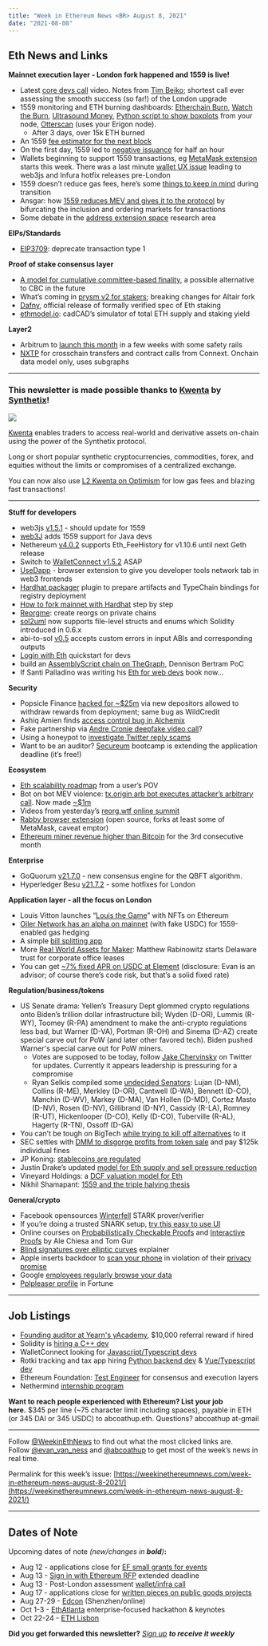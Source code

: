 ```yaml
---
title: "Week in Ethereum News <BR> August 8, 2021"
date: "2021-08-08"
---
```


## **Eth News and Links**

**Mainnet execution layer - London fork happened and 1559 is live!**

- Latest [core devs call](https://youtu.be/jNxAB3WpAD0?t=189) video. Notes from [Tim Beiko](https://twitter.com/TimBeiko/status/1423673711127842821); shortest call ever assessing the smooth success (so far!) of the London upgrade
- 1559 monitoring and ETH burning dashboards: [Etherchain Burn](https://etherchain.org/burn), [Watch the Burn](https://watchtheburn.com/), [Ultrasound Money](https://ultrasound.money/), [Python script to show boxplots](https://github.com/perama-v/fee-feed) from your node, [Otterscan](https://github.com/wmitsuda/otterscan/releases/tag/v2021.07.05-otterscan) (uses your Erigon node).
    - After 3 days, over 15k ETH burned
- An 1559 [fee estimator for the next block](https://www.blocknative.com/gas-estimator)
- On the first day, 1559 led to [negative issuance](https://twitter.com/k06a/status/1423360055571791872) for half an hour
- Wallets beginning to support 1559 transactions, eg [MetaMask extension](https://twitter.com/danfinlay/status/1423340794199429124) starts this week. There was a last minute [wallet UX issue](https://twitter.com/gregthegreek/status/1422692406114271232) leading to web3js and Infura hotfix releases pre-London
- 1559 doesn’t reduce gas fees, here’s some [things to keep in mind](https://twitter.com/trent_vanepps/status/1423353532200198145) during transition
- Ansgar: how [1559 reduces MEV and gives it to the protocol](https://hackmd.io/@adietrichs/eip-1559) by bifurcating the inclusion and ordering markets for transactions
- Some debate in the [address extension space](https://ethereum-magicians.org/t/thoughts-on-address-space-extension-ase/6779) research area

**EIPs/Standards**

- [EIP3709](https://github.com/ethereum/EIPs/blob/d67798b2646da04dfa82dd1443cc7c0a6d90e60e/EIPS/eip-3709.md): deprecate transaction type 1

**Proof of stake consensus layer**

- [A model for cumulative committee-based finality](https://ethresear.ch/t/a-model-for-cumulative-committee-based-finality/10259), a possible alternative to CBC in the future
- What’s coming in [prysm v2 for stakers](https://medium.com/prysmatic-labs/changes-coming-in-prysm-v2-stakers-need-to-know-be2601fbd4f5); breaking changes for Altair fork
- [Dafny](https://github.com/ConsenSys/eth2.0-dafny), official release of formally verified spec of Eth staking
- [ethmodel.io](https://www.ethmodel.io/): cadCAD’s simulator of total ETH supply and staking yield

**Layer2**

- Arbitrum to [launch this month](https://offchain.medium.com/a-is-for-arbitrum-a-is-for-august-71391582d95b) in a few weeks with some safety rails
- [NXTP](https://twitter.com/ConnextNetwork/status/1423677600350842890) for crosschain transfers and contract calls from Connext. Onchain data model only, uses subgraphs

* * *

### **This newsletter is made possible thanks to [Kwenta](https://kwenta.io/) by [Synthetix](https://synthetix.io/)!**

[![](https://cdn.substack.com/image/fetch/w_1456,c_limit,f_auto,q_auto:good,fl_progressive:steep/https%3A%2F%2Fbucketeer-e05bbc84-baa3-437e-9518-adb32be77984.s3.amazonaws.com%2Fpublic%2Fimages%2F49469a41-f71d-47b3-af75-483b2e24a735_1024x512.jpeg)](https://cdn.substack.com/image/fetch/f_auto,q_auto:good,fl_progressive:steep/https%3A%2F%2Fbucketeer-e05bbc84-baa3-437e-9518-adb32be77984.s3.amazonaws.com%2Fpublic%2Fimages%2F49469a41-f71d-47b3-af75-483b2e24a735_1024x512.jpeg)

[Kwenta](https://kwenta.io/) enables traders to access real-world and derivative assets on-chain using the power of the Synthetix protocol. 

Long or short popular synthetic cryptocurrencies, commodities, forex, and equities without the limits or compromises of a centralized exchange. 

You can now also use [L2 Kwenta on Optimism](https://blog.kwenta.io/everything-you-need-to-know-about-using-kwenta-on-l2/) for low gas fees and blazing fast transactions!

* * *

**Stuff for developers**

- web3js [v1.5.1](https://github.com/ChainSafe/web3.js/releases/tag/v1.5.1) - should update for 1559
- [web3J](https://blog.web3labs.com/announcing-web3j-support-for-eip-1559) adds 1559 support for Java devs
- Nethereum [v4.0.2](https://github.com/Nethereum/Nethereum/releases/tag/4.0.2) supports Eth\_FeeHistory for v1.10.6 until next Geth release
- Switch to [WalletConnect v1.5.2](https://twitter.com/WalletConnect/status/1421092594365472773) ASAP
- [UseDapp](https://medium.com/ethworks/introducing-usedapp-developer-tools-d52fe77e8230) - browser extension to give you developer tools network tab in web3 frontends
- [Hardhat packager](https://github.com/paulrberg/hardhat-packager) plugin to prepare artifacts and TypeChain bindings for registry deployment
- [How to fork mainnet with Hardhat](https://www.quicknode.com/guides/web3-sdks/how-to-fork-ethereum-mainnet-with-hardhat) step by step
- [Reorgme](https://github.com/0xsequence/reorgme): create reorgs on private chains
- [sol2uml](https://www.npmjs.com/package/sol2uml) now supports file-level structs and enums which Solidity introduced in 0.6.x
- abi-to-sol [v0.5](https://github.com/gnidan/abi-to-sol/releases/tag/v0.5.0) accepts custom errors in input ABIs and corresponding outputs
- [Login with Eth](https://twitter.com/isaacpatka/status/1422188383472848897) quickstart for devs
- build an [AssemblyScript chain on TheGraph](https://twitter.com/DennisonBertram/status/1421809775889817604), Dennison Bertram PoC
- If Santi Palladino was writing his [Eth for web devs](https://twitter.com/smpalladino/status/1421901085279756300) book now…

**Security**

- Popsicle Finance [hacked for ~$25m](https://twitter.com/Mudit__Gupta/status/1422797923037814786) via new depositors allowed to withdraw rewards from deployment; same bug as WildCredit
- Ashiq Amien finds [access control bug in Alchemix](https://medium.com/immunefi/alchemix-access-control-bug-fix-debrief-a13d39b9f2e0)
- Fake partnership via [Andre Cronje deepfake video call](https://blackswantoken.medium.com/the-andre-cronje-mis-hap-fake-partnership-cryptocurrency-fraud-678eef5f0c75)?
- Using a honeypot to [investigate Twitter reply scams](https://blog.mycrypto.com/investigating-twitter-reply-scam-rings/)
- Want to be an auditor? [Secureum](https://twitter.com/0xRajeev/status/1423166798438932485) bootcamp is extending the application deadline (it’s free!)

**Ecosystem**

- [Eth scalability roadmap](https://www.reddit.com/r/ethfinance/comments/ovudmr/roadmap_from_the_end_users_perspective/) from a user’s POV
- Bot on bot MEV violence: [tx.origin arb bot executes attacker’s arbitrary call](https://twitter.com/bertcmiller/status/1421543854856146947). Now made [~$1m](https://twitter.com/bertcmiller/status/1421806913101180938)
- Videos from yesterday’s [reorg.wtf online summit](https://hackmd.io/cEw2Z-QcR1yvQ8wAeQZdnQ)
- [Rabby browser extension](https://rabby.io/) (open source, forks at least some of MetaMask, caveat emptor)
- [Ethereum miner revenue higher than Bitcoin](https://www.theblockcrypto.com/linked/113234/ethereum-miner-revenue-higher-than-bitcoins-for-third-month-running) for the 3rd consecutive month

**Enterprise**

- GoQuorum [v21.7.0](https://github.com/ConsenSys/quorum/releases/tag/v21.7.0) - new consensus engine for the QBFT algorithm.
- Hyperledger Besu [v21.7.2](https://github.com/hyperledger/besu/releases/tag/21.7.2) - some hotfixes for London

**Application layer - all the focus on London**

- Louis Vitton launches “[Louis the Game](https://twitter.com/wenewmoments/status/1422914158740213760)” with NFTs on Ethereum
- [Oiler Network has an alpha on mainnet](https://alpha.oiler.network/) (with fake USDC) for 1559-enabled gas hedging
- A simple [bill splitting app](https://twitter.com/mikery/status/1422095060691300352)
- More [Real World Assets for Maker](https://twitter.com/mrabino1/status/1423662915283001346): Matthew Rabinowitz starts Delaware trust for corporate office leases
- You can get [~7% fixed APR on USDC at Element](https://app.element.fi/pools/0x787546Bf2c05e3e19e2b6BDE57A203da7f682efF) (disclosure: Evan is an advisor; of course there’s code risk, but that’s a solid fixed rate)

**Regulation/business/tokens**

- US Senate drama: Yellen’s Treasury Dept glommed crypto regulations onto Biden’s trillion dollar infrastructure bill; Wyden (D-OR), Lummis (R-WY), Toomey (R-PA) amendment to make the anti-crypto regulations less bad, but Warner (D-VA), Portman (R-OH) and Sinema (D-AZ) create special carve out for PoW (and later other favored tech). Biden pushed Warner's special carve out for PoW miners.
    - Votes are supposed to be today, follow [Jake Chervinsky](https://twitter.com/jchervinsky) on Twitter for updates. Currently it appears leadership is pressuring for a compromise
    - Ryan Selkis compiled some [undecided Senators](https://twitter.com/search?q=%40twobitidiot%20are%20you%20planning%20to%20support&src=typed_query&f=live): Lujan (D-NM), Collins (R-ME), Merkley (D-OR), Cantwell (D-WA), Bennett (D-CO), Manchin (D-WV), Markey (D-MA), Van Hollen (D-MD), Cortez Masto (D-NV), Rosen (D-NV), Gillibrand (D-NY), Cassidy (R-LA), Romney (R-UT), Hickenlooper (D-CO), Kelly (D-CO), Tuberville (R-AL), Hagerty (R-TN), Ossoff (D-GA)
- You can’t be tough on BigTech [while trying to kill off alternatives](https://www.techdirt.com/articles/20210805/16245947312/you-cant-be-tough-big-tech-while-killing-off-alternatives-to-it.shtml) to it
- SEC settles with [DMM to disgorge profits from token sale](https://www.sec.gov/news/press-release/2021-145) and pay $125k individual fines
- JP Koning: [stablecoins are regulated](https://jpkoning.blogspot.com/2021/08/stablecoin-regulatory-strategies.html)
- Justin Drake’s updated [model for Eth supply and sell pressure reduction](https://docs.google.com/spreadsheets/d/1vrK5sY5ooq-F8dcyRhmmAJ5YtgkvWKWP3OfGCZIYxSA/edit#gid=0)
- Vineyard Holdings: a [DCF valuation model for Eth](https://vineyardholdings.net/2021/07/31/ethereum/)
- Nikhil Shamapant: [1559 and the triple halving thesis](https://squish.substack.com/p/eip1559-the-squish-chaos-edition)

**General/crypto**

- Facebook opensources [Winterfell](https://engineering.fb.com/2021/08/04/open-source/winterfell/) STARK prover/verifier
- If you’re doing a trusted SNARK setup, [try this easy to use UI](https://medium.com/privacy-scaling-explorations/trusted-setup-ui-update-f8f95fc17a37)
- Online courses on [Probabilistically Checkable Proofs](https://www.youtube.com/playlist?list=PLGkwtcB-Dfpyqf_fV6S8PiwVdRN695yh4) and [Interactive Proofs](https://www.youtube.com/playlist?list=PLGkwtcB-DfpyjJfxPUdwWpg_ygk2OIp9-) by Ale Chiesa and Tom Gur
- [Blind signatures over elliptic curves](https://arnaucube.com/blog/blind-signatures-ec.html) explainer
- Apple inserts backdoor to [scan your phone](https://www.eff.org/deeplinks/2021/08/apples-plan-think-different-about-encryption-opens-backdoor-your-private-life) in violation of their [privacy promise](https://twitter.com/matthew_d_green/status/1424003292401741825)
- Google [employees regularly browse your data](https://www.vice.com/en/article/g5gk73/google-fired-dozens-for-data-misuse)
- [Pplpleaser profile](https://fortune.com/2021/08/06/nft-art-pplpleasr-fortune-cover-ethereum-defihow-crypto-changed-my-life/) in Fortune

* * *

## **Job Listings**

- [Founding auditor at Yearn's yAcademy](https://yacademy.github.io/jobs/), $10,000 referral reward if hired
- Solidity is [hiring a C++ dev](https://ethereum.bamboohr.com/jobs/view.php?id=40&source=weekinethnews)
- WalletConnect looking for [Javascript/Typescript devs](https://twitter.com/WalletConnect/status/1421397382391078924)
- Rotki tracking and tax app hiring [Python backend dev](https://rotki.com/jobs/backend/) & [Vue/Typescript dev](https://rotki.com/jobs/frontend)
- Ethereum Foundation: [Test Engineer](https://ethereum.bamboohr.com/jobs/view.php?id=39) for consensus and execution layers
- Nethermind [internship program](https://www.notion.so/Nethermind-Internship-Program-4eb494969aa24afa9181223e958522d1)

**Want to reach people experienced with Ethereum? List your job here.** $345 per line (~75 character limit including spaces), payable in ETH (or 345 DAI or 345 USDC) to abcoathup.eth. Questions? abcoathup at-gmail

* * *

Follow [@WeekinEthNews](https://twitter.com/WeekInEthNews) to find out what the most clicked links are. Follow [@evan\_van\_ness](https://twitter.com/evan_van_ness) and [@abcoathup](https://twitter.com/abcoathup) to get most of the week’s news in real time.

Permalink for this week’s issue: [https://weekinethereumnews.com/week-in-ethereum-news-august-8-2021/](https://weekinethereumnews.com/week-in-ethereum-news-august-8-2021/)

* * *

## **Dates of Note**

Upcoming dates of note _(new/changes in **bold**)_**:**

- Aug 12 - applications close for [EF small grants for events](https://esp.ethereum.foundation/en/devcon-grants/)
- Aug 13 - [Sign in with Ethereum RFP](https://notes.ethereum.org/@djrtwo/sign-in-with-ethereum-RFP) extended deadline
- Aug 13 - Post-London assessment [wallet/infra call](https://github.com/ethereum/pm/issues/369)
- Aug 17 - applications close for [written pieces on public goods projects](https://gitcoin.co/blog/seeking-a-new-kind-of-public-good/)
- Aug 27-29 - [Edcon](https://www.edcon.io/) (Shenzhen/online)
- Oct 1-3 - [EthAtlanta](https://ethatl.com/) enterprise-focused hackathon & keynotes
- Oct 22-24 - [ETH Lisbon](https://ethlisbon.org/)

**Did you get forwarded this newsletter?** _[Sign up](https://weekinethereum.substack.com/subscribe#about) **to receive it weekly**_
